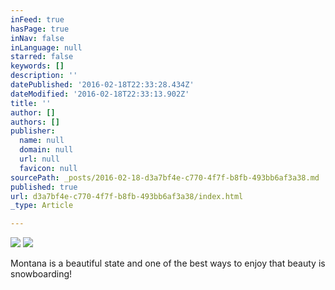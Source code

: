```yaml
---
inFeed: true
hasPage: true
inNav: false
inLanguage: null
starred: false
keywords: []
description: ''
datePublished: '2016-02-18T22:33:28.434Z'
dateModified: '2016-02-18T22:33:13.902Z'
title: ''
author: []
authors: []
publisher:
  name: null
  domain: null
  url: null
  favicon: null
sourcePath: _posts/2016-02-18-d3a7bf4e-c770-4f7f-b8fb-493bb6af3a38.md
published: true
url: d3a7bf4e-c770-4f7f-b8fb-493bb6af3a38/index.html
_type: Article

---
```

![](https://the-grid-user-content.s3-us-west-2.amazonaws.com/80740029-933f-4918-8a12-6b18f5453ce4.jpg)
![](https://the-grid-user-content.s3-us-west-2.amazonaws.com/92faa561-18b2-44c2-98d4-332c6dfb7953.jpg)

Montana is a beautiful state and one of the best ways to enjoy that beauty is snowboarding!